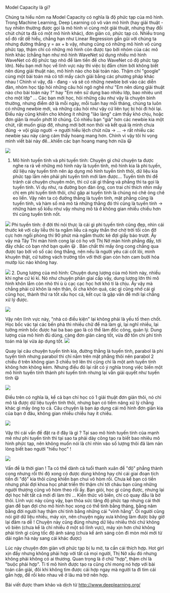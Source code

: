 Model Capacity là gì?

Chúng ta hiểu nôm na Model Capacity có nghĩa là độ phức tạp của mô hình. Trong Machine Learning, Deep Learning có vô vàn mô hình (hay giải thuật - tuy nhiên thường được gọi là mô hình vì cùng một giải thuật, nhưng thay đổi chút chút ta đã có một mô hình khác), đơn giản có, phức tạp có. Nhiều trong số đó rất dễ hiểu, chẳng hạn như Linear Regression gần gũi với chúng ta nhưng đường thẳng y = ax + b vậy, nhưng cũng có những mô hình vô cùng phức tạp, thậm chí có những mô hình còn được tạo bởi nhóm của các mô hình khác (chẳng hạn như mô hình WaveNet sử dụng nhiều mô hình WaveNet có độ phức tạp nhỏ để làm tiền đề cho WaveNet có độ phức tạp lớn). Nếu bạn mới học về lĩnh vực này thì việc bị đắm chìm bởi không biết nên dùng giải thuật nào, mô hình nào cho bài toán nào. Thậm chí "google" cùng một bài toán mà có tới mấy cách giải bằng các phương pháp khác nhau ! Chính vì vậy, đã - đang - và sẽ có những newbie bơi vào các diễn đàn, nhóm học tập hỏi những câu hỏi ngô nghê như "Em nên dùng giải thuật nào cho bài toán này ?" hay "Em nên sử dụng bao nhiêu lớp, bao nhiêu unit cho một lớp" ... Các bạn mới học, hỏi những câu như vậy là chuyện bình thường, nhưng điểm dở là mỗi ngày, mỗi tuần hay mỗi tháng, chúng ta luôn có những newbie mới, và những câu hỏi như vậy cứ liên tục bị hỏi đi hỏi lại. Điều này cũng khiến cho không ít những "lão làng" cảm thấy khó chịu, hoặc đơn giản là muốn phớt lờ chúng. Có nhiều bạn "già" hơn các newbie kia một chút, rất muốn giúp đỡ, nhưng mới bớt non thôi và kết quả là mình chưa đúng -> vội giúp người -> người hiểu lệch chút nữa -> ... -> rất nhiều các newbie sau này càng cảm thấy hoang mang hơn. Chính vì vậy tôi hi vọng mình viết bài này để...khiến các bạn hoang mang hơn nữa 😃

![](https://images.viblo.asia/44f24fb4-6a7d-4eeb-8311-f0fb0cd3eb1f.jpg)

1. Mô hình tuyến tính và phi tuyến tính:
Chuyện gì chứ chuyện ta được nghe ra rả về những mô hình này là tuyến tính, mô hình kia là phi tuyến, dữ liệu này tuyến tính nên áp dụng mô hình tuyến tính thôi, dữ liệu kia phức tạp lắm nên phải phi tuyến tính mới làm được... Tuyến tính thì để tránh cái chuyện chuyên môn, thì cứ cái gì thẳng và phẳng thì ta gọi là tuyến tính. Ví dụ như, ra đường bọn đàn ông, con trai chỉ thích nhìn mấy chị em phi tuyến tính thôi, chứ gặp ai tuyến tính là chúng nó chê ỏng chê eo liền. Vậy nên ta có đường thẳng là tuyến tính, mặt phẳng cũng là tuyến tính, và hàm số mà mô tả những thằng đó thì cũng là tuyến tính -> những hàm số kiểu như vậy nhưng mô tả ở không gian nhiều chiều hơn thì cũng tuyến tính nốt.

![](https://images.viblo.asia/7130b320-683a-49d3-9946-ae0907aa5265.png)
Phi tuyến tính: ở đời thì nói thực là cái gì phi tuyến tính cũng đẹp, nhìn cái thước kẻ với cây liễu thì ta ngắm liễu cả ngày thẩn thơ chờ trời tối còn đỡ cực hơn ngồi phòng thi 90 phút mà ngắm thước kẻ đợi giấy báo trượt. Ấy vậy mà Tây Thi màn hình cong lại có họ với Thị Nở màn hình phẳng đấy, tới đây chắc có bạn nhớ bạn quên 😃 . Bản chất thì mấy ông cong chẳng qua được tạo bởi vô số các ông thẳng, nên nếu là người yêu cái cốt lõi, mình khuyên thật, cứ tường vách trường tồn với thời gian còn hơn cam bưởi hóa mướp lúc nào không hay.

![](https://images.viblo.asia/12101722-34d3-4ee4-b7e2-aa4874f20e60.jpg)
2. Dung lượng của mô hình:
Chuyện dung lượng của mô hình này, nhiều khi nghe cứ kì kì. Nó như chuyện phân giai cấp vậy, dung lượng lớn thì mô hình khôn lắm còn nhỏ thì ù ù cạc cạc học hơi khó tí là chịu. Ấy vậy mà chẳng phải cứ khôn là nên thân, ối cha khôn quá, các gì cũng nhớ cái gì cũng học, thành thử ra tốt xấu học cả, kết cục là gặp vấn đề mới lại chẳng xử lý được.

![](https://images.viblo.asia/73aa0e75-1046-43d2-a6db-4da4abce80f0.jpg)

Vậy nên lĩnh vực này, "nhà có điều kiện" lại không phải là yếu tố then chốt. Học bốc vác tại các bến phà thì nhiều chữ để mà làm gì, lại nghĩ nhiều, lại tưởng mình bốc được hai ba bao gạo là có thể làm đốc công, quản lý. Dung lượng của mô hình đủ dùng, càng đơn giản càng tốt, vừa đỡ tốn chi phí tính toán mà lại vừa áp dụng tốt.
![](https://images.viblo.asia/499e2a89-234d-4419-804c-28c0f44fb277.png)


Quay lại câu chuyện tuyến tính kia, đường thẳng là tuyến tính, parabol là phi tuyến tính nhưng parabol thì chỉ nằm trên mặt phẳng thôi nên parabol 2 chiều ở trên không gian 3 chiều trở lên thì cũng chỉ là một anh tuyến tính không hơn không kém. Nhưng điều đó lại rất có ý nghĩa trong việc biến một mô hình tuyến tính thành phi tuyến tính nhưng lại vẫn giải quyết như tuyến tính 😃

![](https://images.viblo.asia/0735adfb-261d-41a6-89f4-682233eb3221.png)

Điều trên có nghĩa là, kể cả bạn chỉ học có 1 giải thuật đơn giản thôi, nó chỉ mô tả được dữ liệu tuyến tính thôi, nhưng bạn có tiềm năng xử lý chẳng khác gì mấy ông to cả. Câu chuyện là bạn áp dụng cái mô hình đơn giản kia của bạn ở đâu, không gian nhiều chiều hay ít chiều.

![](https://images.viblo.asia/b86d06c8-cbc5-479f-8f9a-b044b2f94c28.jpg)

Vậy thì cái vấn đề đặt ra ở đây là gì ? Tại sao mô hình tuyến tính của mạnh mẽ như phi tuyến tính thì tại sao ta phải dày công tạo ra biết bao nhiêu mô hình phức tạp, nên không muốn nói là chỉ nhìn vào số lượng thôi đã làm nản lòng biết bao người "hiếu học" !

![](https://images.viblo.asia/b4960a42-e867-4166-b463-20759564f1a5.gif)

Vấn đề là thời gian ! Ta có thể dành cả tuổi thanh xuân để "độ" phẳng thành cong nhưng rồi thì độ xong có được dùng không hay chỉ cái giai đoạn tích tiền đi "độ" kia thôi cũng khiến bạn chui vô hòm rồi. Chưa kể bạn có tiền nhưng phải đợi khoa học phát triển thì thậm chí tới cháu bạn cũng những người thương cũng vô hòm theo rồi ấy. Bạn giỏi, học gì cũng được, nhưng lại đợi học hết tất cả mới đi làm thì ... Kiến thức vô biên, chỉ có quay đầu là bờ thôi. Lĩnh vực này cũng vậy, bạn thỏa sức tăng độ phức tạp nhưng cái thời gian để bạn đợi cho mô hình học xong có thể tính bằng tháng, bằng năm bằng đời người hay thậm chí tính bằng những cái "vĩnh hằng". Ối người cũng nói giờ dữ liệu nhiều, máy xịn, nên chuyện ngày xưa không làm được bây giờ lại đâm ra dễ ! Chuyện này cũng đúng nhưng dữ liệu nhiều thôi chứ không vô biên (chưa kể là chỉ nhiều ở một số lĩnh vực), máy xịn hơn chứ không phải tính gì cũng tốc độ ánh sáng (chưa kể ánh sáng còn đi mòn mỏi mới từ dải ngân hà này sang cái khác được)

Lúc này chuyện đơn giản với phức tạp bị lu mờ, ta cần cái thích hợp. Hot girl xịn đấy nhưng không phải hợp với tất cả mọi người, Thị Nở xấu đó nhưng không phải không có ai thương. Quan trọng là ở chữ "hợp", thậm chí là "buộc phải hợp". Ti tỉ mô hình được tạo ra cũng chỉ mong nó hợp với bài toán cần giải, đôi khi không tìm được cái hợp ngay mà người ta đi tìm cái gần hợp, để rồi kéo nhau về ở lâu mà trở nên hợp.

Bài viết được tham khảo và dịch từ http://www.deeplearning.org/